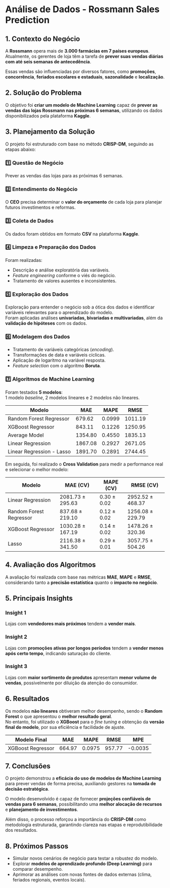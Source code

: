 # Análise de Dados - Rossmann Sales Prediction

## 1. Contexto do Negócio

A **Rossmann** opera mais de **3.000 farmácias em 7 países europeus**.  
Atualmente, os gerentes de loja têm a tarefa de **prever suas vendas diárias com até seis semanas de antecedência**.  

Essas vendas são influenciadas por diversos fatores, como **promoções**, **concorrência**, **feriados escolares e estaduais**, **sazonalidade** e **localização**.

## 2. Solução do Problema

O objetivo foi **criar um modelo de Machine Learning** capaz de **prever as vendas das lojas Rossmann nas próximas 6 semanas**, utilizando os dados disponibilizados pela plataforma **Kaggle**.

## 3. Planejamento da Solução

O projeto foi estruturado com base no método **CRISP-DM**, seguindo as etapas abaixo:

### 1️⃣ Questão de Negócio  
Prever as vendas das lojas para as próximas 6 semanas.

### 2️⃣ Entendimento do Negócio  
O **CEO** precisa determinar o **valor do orçamento** de cada loja para planejar futuros investimentos e reformas.

### 3️⃣ Coleta de Dados  
Os dados foram obtidos em formato **CSV** na plataforma **Kaggle**.

### 4️⃣ Limpeza e Preparação dos Dados  
Foram realizadas:
- Descrição e análise exploratória das variáveis.  
- *Feature engineering* conforme o viés do negócio.  
- Tratamento de valores ausentes e inconsistentes.

### 5️⃣ Exploração dos Dados  
Exploração para entender o negócio sob a ótica dos dados e identificar variáveis relevantes para o aprendizado do modelo.  
Foram aplicadas análises **univariadas, bivariadas e multivariadas**, além da **validação de hipóteses** com os dados.

### 6️⃣ Modelagem dos Dados  
- Tratamento de variáveis categóricas (*encoding*).  
- Transformações de data e variáveis cíclicas.  
- Aplicação de logaritmo na variável resposta.  
- *Feature selection* com o algoritmo **Boruta**.

### 7️⃣ Algoritmos de Machine Learning  
Foram testados **5 modelos**:  
1 modelo *baseline*, 2 modelos lineares e 2 modelos não lineares.

| Modelo | MAE | MAPE | RMSE |
|--------|------|------|------|
| Random Forest Regressor | 679.62 | 0.0999 | 1011.19 |
| XGBoost Regressor | 843.11 | 0.1226 | 1250.95 |
| Average Model | 1354.80 | 0.4550 | 1835.13 |
| Linear Regression | 1867.08 | 0.2927 | 2671.05 |
| Linear Regression - Lasso | 1891.70 | 0.2891 | 2744.45 |

Em seguida, foi realizado o **Cross Validation** para medir a performance real e selecionar o melhor modelo:

| Modelo | MAE (CV) | MAPE (CV) | RMSE (CV) |
|--------|-----------|-----------|-----------|
| Linear Regression | 2081.73 ± 295.63 | 0.30 ± 0.02 | 2952.52 ± 468.37 |
| Random Forest Regressor | 837.68 ± 219.10 | 0.12 ± 0.02 | 1256.08 ± 229.79 |
| XGBoost Regressor | 1030.28 ± 167.19 | 0.14 ± 0.02 | 1478.26 ± 320.36 |
| Lasso | 2116.38 ± 341.50 | 0.29 ± 0.01 | 3057.75 ± 504.26 |

## 4. Avaliação dos Algoritmos

A avaliação foi realizada com base nas métricas **MAE**, **MAPE** e **RMSE**, considerando tanto a **precisão estatística** quanto o **impacto no negócio**.

## 5. Principais Insights

###  Insight 1  
Lojas com **vendedores mais próximos** tendem a **vender mais**.

### Insight 2  
Lojas com **promoções ativas por longos períodos** tendem a **vender menos após certo tempo**, indicando saturação do cliente.

### Insight 3  
Lojas com **maior sortimento de produtos** apresentam **menor volume de vendas**, possivelmente por diluição da atenção do consumidor.


## 6. Resultados

Os modelos **não lineares** obtiveram melhor desempenho, sendo o **Random Forest** o que apresentou o **melhor resultado geral**.  
No entanto, foi utilizado o **XGBoost** para o *fine tuning* e obtenção da **versão final do modelo**, por sua eficiência e facilidade de ajuste.

| Modelo Final | MAE | MAPE | RMSE | MPE |
|---------------|------|------|------|------|
| XGBoost Regressor | 664.97 | 0.0975 | 957.77 | -0.0035 |


## 7. Conclusões

O projeto demonstrou a **eficácia do uso de modelos de Machine Learning** para prever vendas de forma precisa, auxiliando gestores na **tomada de decisão estratégica**.  

O modelo desenvolvido é capaz de fornecer **projeções confiáveis de vendas para 6 semanas**, possibilitando uma **melhor alocação de recursos** e **planejamento de investimentos**.  

Além disso, o processo reforçou a importância do **CRISP-DM** como metodologia estruturada, garantindo clareza nas etapas e reprodutibilidade dos resultados.


## 8. Próximos Passos

-  Simular novos cenários de negócio para testar a robustez do modelo.  
-  Explorar **modelos de aprendizado profundo (Deep Learning)** para comparar desempenho.  
-  Aprimorar as análises com novas fontes de dados externas (clima, feriados regionais, eventos locais).
